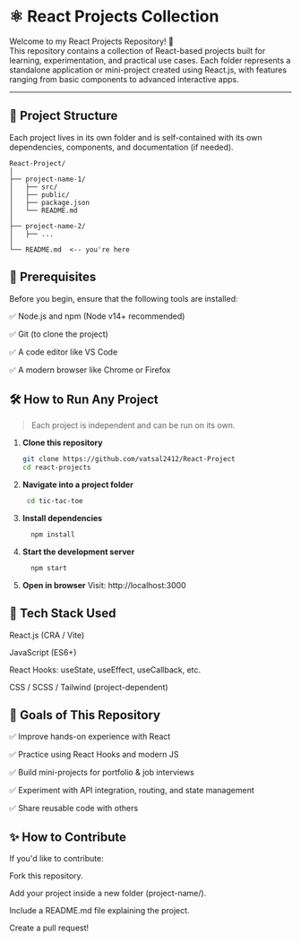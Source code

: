 # ⚛️ React Projects Collection

Welcome to my React Projects Repository! 🚀  
This repository contains a collection of React-based projects built for learning, experimentation, and practical use cases. Each folder represents a standalone application or mini-project created using React.js, with features ranging from basic components to advanced interactive apps.

---

## 📁 Project Structure

Each project lives in its own folder and is self-contained with its own dependencies, components, and documentation (if needed).

```text
React-Project/
│
├── project-name-1/
│   ├── src/
│   ├── public/
│   ├── package.json
│   └── README.md
│
├── project-name-2/
│   ├── ...
│
└── README.md  <-- you're here
```

## 🔧 Prerequisites

Before you begin, ensure that the following tools are installed:

✅ Node.js and npm (Node v14+ recommended)

✅ Git (to clone the project)

✅ A code editor like VS Code

✅ A modern browser like Chrome or Firefox


## 🛠️ How to Run Any Project

> Each project is independent and can be run on its own.

1. **Clone this repository**
   ```bash
   git clone https://github.com/vatsal2412/React-Project
   cd react-projects  
2. **Navigate into a project folder**
   ```bash
    cd tic-tac-toe

3. **Install dependencies**
    ```bash
      npm install
4. **Start the development server**
    ```bash
      npm start
5. **Open in browser**
Visit: http://localhost:3000

## 🧰 Tech Stack Used
React.js (CRA / Vite)

JavaScript (ES6+)

React Hooks: useState, useEffect, useCallback, etc.

CSS / SCSS / Tailwind (project-dependent)



## 📌 Goals of This Repository
✅ Improve hands-on experience with React

✅ Practice using React Hooks and modern JS

✅ Build mini-projects for portfolio & job interviews

✅ Experiment with API integration, routing, and state management

✅ Share reusable code with others

## ✨ How to Contribute
If you'd like to contribute:

Fork this repository.

Add your project inside a new folder (project-name/).

Include a README.md file explaining the project.

Create a pull request!












